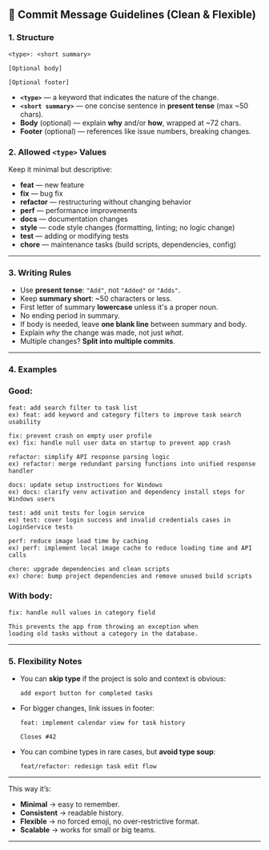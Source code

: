 ## **📜 Commit Message Guidelines (Clean & Flexible)**

### **1. Structure**

```
<type>: <short summary>

[Optional body]

[Optional footer]

```

- **`<type>`** — a keyword that indicates the nature of the change.
- **`<short summary>`** — one concise sentence in **present tense** (max ~50 chars).
- **Body** (optional) — explain **why** and/or **how**, wrapped at ~72 chars.
- **Footer** (optional) — references like issue numbers, breaking changes.

### **2. Allowed `<type>` Values**

Keep it minimal but descriptive:

- **feat** — new feature
- **fix** — bug fix
- **refactor** — restructuring without changing behavior
- **perf** — performance improvements
- **docs** — documentation changes
- **style** — code style changes (formatting, linting; no logic change)
- **test** — adding or modifying tests
- **chore** — maintenance tasks (build scripts, dependencies, config)

---

### **3. Writing Rules**

- Use **present tense**: `"Add"`, not `"Added"` or `"Adds"`.
- Keep **summary short**: ~50 characters or less.
- First letter of summary **lowercase** unless it's a proper noun.
- No ending period in summary.
- If body is needed, leave **one blank line** between summary and body.
- Explain *why* the change was made, not just *what*.
- Multiple changes? **Split into multiple commits**.

---

### **4. Examples**

### Good:

```
feat: add search filter to task list
ex) feat: add keyword and category filters to improve task search usability

fix: prevent crash on empty user profile
ex) fix: handle null user data on startup to prevent app crash

refactor: simplify API response parsing logic
ex) refactor: merge redundant parsing functions into unified response handler

docs: update setup instructions for Windows
ex) docs: clarify venv activation and dependency install steps for Windows users

test: add unit tests for login service
ex) test: cover login success and invalid credentials cases in LoginService tests

perf: reduce image load time by caching
ex) perf: implement local image cache to reduce loading time and API calls

chore: upgrade dependencies and clean scripts
ex) chore: bump project dependencies and remove unused build scripts
```

### With body:

```
fix: handle null values in category field

This prevents the app from throwing an exception when
loading old tasks without a category in the database.

```

---

### **5. Flexibility Notes**

- You can **skip type** if the project is solo and context is obvious:
    
    ```
    add export button for completed tasks
    
    ```
    
- For bigger changes, link issues in footer:
    
    ```
    feat: implement calendar view for task history
    
    Closes #42
    
    ```
    
- You can combine types in rare cases, but **avoid type soup**:
    
    ```
    feat/refactor: redesign task edit flow
    
    ```
    

---

This way it’s:

- **Minimal** → easy to remember.
- **Consistent** → readable history.
- **Flexible** → no forced emoji, no over-restrictive format.
- **Scalable** → works for small or big teams.

---
